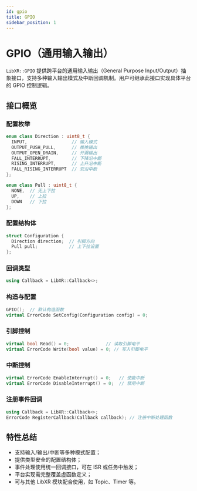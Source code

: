 ```yaml
---
id: gpio
title: GPIO
sidebar_position: 1
---
```


# GPIO（通用输入输出）

`LibXR::GPIO` 提供跨平台的通用输入输出（General Purpose Input/Output）抽象接口，支持多种输入输出模式及中断回调机制。用户可继承此接口实现具体平台的 GPIO 控制逻辑。

## 接口概览

### 配置枚举

```cpp
enum class Direction : uint8_t {
  INPUT,                 // 输入模式
  OUTPUT_PUSH_PULL,      // 推挽输出
  OUTPUT_OPEN_DRAIN,     // 开漏输出
  FALL_INTERRUPT,        // 下降沿中断
  RISING_INTERRUPT,      // 上升沿中断
  FALL_RISING_INTERRUPT  // 双沿中断
};

enum class Pull : uint8_t {
  NONE,  // 无上下拉
  UP,    // 上拉
  DOWN   // 下拉
};
```

### 配置结构体

```cpp
struct Configuration {
  Direction direction;  // 引脚方向
  Pull pull;            // 上下拉设置
};
```

### 回调类型

```cpp
using Callback = LibXR::Callback<>;
```

### 构造与配置

```cpp
GPIO();  // 默认构造函数
virtual ErrorCode SetConfig(Configuration config) = 0;
```

### 引脚控制

```cpp
virtual bool Read() = 0;              // 读取引脚电平
virtual ErrorCode Write(bool value) = 0; // 写入引脚电平
```

### 中断控制

```cpp
virtual ErrorCode EnableInterrupt() = 0;   // 使能中断
virtual ErrorCode DisableInterrupt() = 0;  // 禁用中断
```

### 注册事件回调

```cpp
using Callback = LibXR::Callback<>;
ErrorCode RegisterCallback(Callback callback); // 注册中断处理函数
```

## 特性总结

- 支持输入/输出/中断等多种模式配置；
- 提供类型安全的配置结构体；
- 事件处理使用统一回调接口，可在 ISR 或任务中触发；
- 平台实现需完整覆盖虚函数定义；
- 可与其他 LibXR 模块配合使用，如 Topic、Timer 等。
